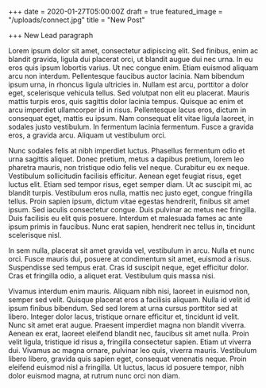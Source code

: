 +++
date = 2020-01-27T05:00:00Z
draft = true
featured_image = "/uploads/connect.jpg"
title = "New Post"

+++
New Lead paragraph

Lorem ipsum dolor sit amet, consectetur adipiscing elit. Sed finibus, enim ac blandit gravida, ligula dui placerat orci, ut blandit augue dui nec urna. In eu eros quis ipsum lobortis varius. Ut nec congue enim. Etiam euismod aliquam arcu non interdum. Pellentesque faucibus auctor lacinia. Nam bibendum ipsum urna, in rhoncus ligula ultricies in. Nullam est arcu, porttitor a dolor eget, scelerisque vehicula tellus. Sed volutpat non elit eu placerat. Mauris mattis turpis eros, quis sagittis dolor lacinia tempus. Quisque ac enim et arcu imperdiet ullamcorper id in risus. Pellentesque lacus eros, dictum in consequat eget, mattis eu ipsum. Nam consequat elit vitae ligula laoreet, in sodales justo vestibulum. In fermentum lacinia fermentum. Fusce a gravida eros, a gravida arcu. Aliquam ut vestibulum orci.

Nunc sodales felis at nibh imperdiet luctus. Phasellus fermentum odio et urna sagittis aliquet. Donec pretium, metus a dapibus pretium, lorem leo pharetra mauris, non tristique odio felis vel neque. Curabitur eu ex neque. Vestibulum sollicitudin facilisis efficitur. Aenean eget feugiat risus, eget luctus elit. Etiam sed tempor risus, eget semper diam. Ut ac suscipit mi, ac blandit turpis. Vestibulum eros nulla, mattis nec justo eget, congue fringilla tellus. Proin sapien ipsum, dictum vitae egestas hendrerit, finibus sit amet ipsum. Sed iaculis consectetur congue. Duis pulvinar ac metus nec fringilla. Duis facilisis eu elit quis posuere. Interdum et malesuada fames ac ante ipsum primis in faucibus. Nunc erat sapien, hendrerit nec tellus in, tincidunt scelerisque nisl.

In sem nulla, placerat sit amet gravida vel, vestibulum in arcu. Nulla et nunc orci. Fusce mauris dui, posuere at condimentum sit amet, euismod a risus. Suspendisse sed tempus erat. Cras id suscipit neque, eget efficitur dolor. Cras et fringilla odio, a aliquet erat. Vestibulum quis massa nisi.

Vivamus interdum enim mauris. Aliquam nibh nisi, laoreet in euismod non, semper sed velit. Quisque placerat eros a facilisis aliquam. Nulla id velit id ipsum finibus bibendum. Sed sed lorem at urna cursus porttitor sed at libero. Integer dolor lacus, tristique ornare efficitur et, tincidunt id velit. Nunc sit amet erat augue. Praesent imperdiet magna non blandit viverra. Aenean ex erat, laoreet eleifend blandit nec, faucibus sit amet nulla. Proin velit ligula, tristique id risus a, fringilla consectetur sapien. Etiam ut viverra dui. Vivamus ac magna ornare, pulvinar leo quis, viverra mauris. Vestibulum libero libero, gravida quis sapien eget, consequat venenatis neque. Proin eleifend euismod nisl a fringilla. Ut luctus, lacus id posuere tempor, nibh dolor euismod magna, at rutrum nunc orci non diam.